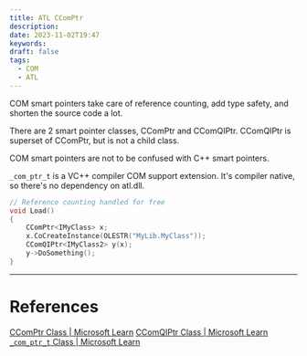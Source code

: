 ```yaml
---
title: ATL CComPtr
description: 
date: 2023-11-02T19:47
keywords: 
draft: false
tags:
  - COM
  - ATL
---
```

COM smart pointers take care of reference counting, add type safety, and shorten the source code a lot.

There are 2 smart pointer classes, CComPtr and CComQIPtr. CComQIPtr is superset of CComPtr, but is not a child class.

COM smart pointers are not to be confused with C++ smart pointers.

`_com_ptr_t` is a VC++ compiler COM support extension.  It's compiler native, so there's no dependency on atl.dll.

```C++
// Reference counting handled for free
void Load()
{
    CComPtr<IMyClass> x;
    x.CoCreateInstance(OLESTR("MyLib.MyClass"));
    CComQIPtr<IMyClass2> y(x);
    y->DoSomething();
}
```

---
# References

[CComPtr Class | Microsoft Learn](https://learn.microsoft.com/en-us/cpp/atl/reference/ccomptr-class?view=msvc-170)
[CComQIPtr Class | Microsoft Learn](https://learn.microsoft.com/en-us/cpp/atl/reference/ccomqiptr-class?view=msvc-170)
[`_com_ptr_t` Class | Microsoft Learn](https://learn.microsoft.com/en-us/cpp/cpp/com-ptr-t-class?view=msvc-170)

